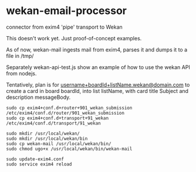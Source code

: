 # wekan-email-processor
connector from exim4 'pipe' transport to Wekan

This doesn't work yet.  Just proof-of-concept examples.

As of now, wekan-mail ingests mail from exim4, parses it and dumps it to a file in /tmp/

Separately wekan-api-test.js show an example of how to use the wekan API from nodejs.

Tentatively, plan is for username+boardId+listName.wekan@domain.com to create a card in board boardId, into list listName, with card title Subject and description messageBody.


```
sudo cp exim4+conf.d+router+901_wekan_submission /etc/exim4/conf.d/router/901_wekan_submission
sudo cp exim4+conf.d+transport+91_wekan /etc/exim4/conf.d/transport/91_wekan

sudo mkdir /usr/local/wekan/
sudo mkdir /usr/local/wekan/bin
sudo cp wekan-mail /usr/local/wekan/bin/
sudo chmod ugo+x /usr/local/wekan/bin/wekan-mail

sudo update-exim4.conf
sudo service exim4 reload

```
